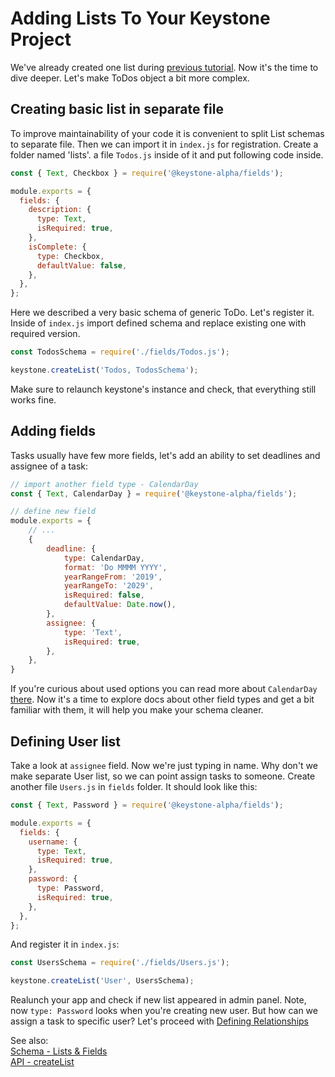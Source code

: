 <!--[meta]
section: guides
title: Adding Lists To Your Keystone Project
[meta]-->

# Adding Lists To Your Keystone Project

We've already created one list during [previous tutorial](./new-project.md).
Now it's the time to dive deeper. Let's make ToDos object a bit more complex.

## Creating basic list in separate file

To improve maintainability of your code it is convenient to split List schemas to separate file. Then we can import it in `index.js` for registration. Create a folder
named 'lists'. a file `Todos.js` inside of it and put following code inside.

```javascript
const { Text, Checkbox } = require('@keystone-alpha/fields');

module.exports = {
  fields: {
    description: {
      type: Text,
      isRequired: true,
    },
    isComplete: {
      type: Checkbox,
      defaultValue: false,
    },
  },
};
```

Here we described a very basic schema of generic ToDo. Let's register it.
Inside of `index.js` import defined schema and replace existing one with required version.

```javascript
const TodosSchema = require('./fields/Todos.js');

keystone.createList('Todos, TodosSchema');
```

Make sure to relaunch keystone's instance and check, that everything still works fine.

## Adding fields

Tasks usually have few more fields, let's add an ability to set deadlines and assignee of a task:

```javascript
// import another field type - CalendarDay
const { Text, CalendarDay } = require('@keystone-alpha/fields');

// define new field
module.exports = {
    // ...
    {
        deadline: {
            type: CalendarDay,
            format: 'Do MMMM YYYY',
            yearRangeFrom: '2019',
            yearRangeTo: '2029',
            isRequired: false,
            defaultValue: Date.now(),
        },
        assignee: {
            type: 'Text',
            isRequired: true,
        },
    },
}
```

If you're curious about used options you can read more about `CalendarDay` [there](../../packages/fields/src/types/CalendarDay/README.md). Now it's a time to explore docs about other field types and get a bit familiar with them, it will help you make your schema cleaner.

## Defining User list

Take a look at `assignee` field. Now we're just typing in name. Why don't we make separate User list, so we can point assign tasks to someone.
Create another file `Users.js` in `fields` folder. It should look like this:

```javascript
const { Text, Password } = require('@keystone-alpha/fields');

module.exports = {
  fields: {
    username: {
      type: Text,
      isRequired: true,
    },
    password: {
      type: Password,
      isRequired: true,
    },
  },
};
```

And register it in `index.js`:

```javascript
const UsersSchema = require('./fields/Users.js');

keystone.createList('User', UsersSchema);
```

Realunch your app and check if new list appeared in admin panel. Note, now `type: Password` looks when you're creating new user. But how can we assign a task to specific user? Let's proceed with [Defining Relationships](./relationships.md)

See also:\
[Schema - Lists & Fields](../discussions/schema.md)\
[API - createList](../api/create-list.md)
